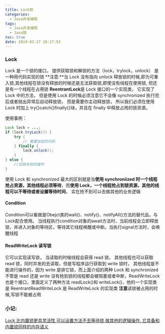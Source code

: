 ```yaml
---
title: Lock锁
categories:
  - Java并发编程
tags:
  - Java并发编程
  - Java锁
toc: true
date: 2019-03-17 18:17:53
---
```


### Lock

Lock 是一个锁的接口， 提供获取锁和解锁的方法（lock，trylock，unlock）
是一种用代码实现的锁
**注意:**当 Lock 没有指向 unlock 释放锁的时候,即为可重入锁,其他线程在锁没有释放的时候还是无法获取锁,即使没有线程在使用锁, 但还是有一个线程在占用锁
**ReentrantLock**是 Lock 接口的一个实现类， 它实现了 Lock 中的方法， 但是使用 Lock 的时候必须注意它不会像 synchronized 执行完后或者抛出异常后自动释放锁， 而是需要你主动释放锁， 所以我们必须在使用 Lock 时加上 try{}catch{}finally{}块，并且在 finally 中释放占用的锁资源。

使用事例：

```java
Lock lock = ...;
if (lock.tryLock()) {
    try {
        // 需要加锁的代码
    } finally {
        lock.unlock();
    }
} else {
    //加锁失败的操作
}
```

使用 Lock 和 synchronized 最大的区别就是当**使用 synchroniized 时一个线程抢占资源，其他线程必须等待**，而**使用 Lock，一个线程抢占到锁资源，其他的线程可以不等待或者设置等待时间**， 实在抢不到可以去做其他的业务逻辑

#### Condition

Condition可以看做是Obejct类的wait()、notify()、notifyAll()方法的替代品，与Lock配合使用。
当线程执行condition对象的await方法时，当前线程会立即释放锁，并进入对象的等待区，等待其它线程唤醒或中断。当执行signal方法时，会唤醒线程

#### **ReadWriteLock 读写锁**

它可以实现读写锁， 当读取的时候线程会获得 read 锁， 其他线程也可以获取 read 锁，同时并发的去读取，但是写程序运行获取到 write 锁时， 其他线程是不能进行操作的，因为 write 是排它锁，而上面介绍的两种 Lock 和 synchronized 不管是 read 还是 write 没有抢到锁的线程都会被阻塞或者中断，ReadWriteLock 也是个接口，里面定义了两种方法 readLock()和 writeLock()，他的一个实现类是 ReentrantReadWriteLock 是 ReadWriteLock 的实现类
**注意**读锁被占用的时候,写锁不能被占用

### **小记:**

<u>Lock 比内置锁更具灵活性,可以设置方法不去等待锁,做其他的逻辑操作. 它具备和内置锁同样的内存语义</u>
